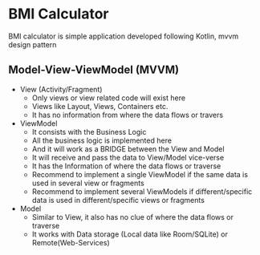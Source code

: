 # BMI Calculator

BMI calculator is simple application developed following Kotlin, mvvm design pattern 

## Model-View-ViewModel (MVVM)

- View (Activity/Fragment)
    - Only views or view related code will exist here
    - Views like Layout, Views, Containers etc.
    - It has no information from where the data flows or travers
- ViewModel
    - It consists with the Business Logic
    - All the business logic is implemented here
    - And it will work as a BRIDGE between the View and Model
    - It will receive and pass the data to View/Model vice-verse 
    - It has the Information of where the data flows or traverse
    - Recommend to implement a single ViewModel if the same data is used in several view or fragments
    - Recommend to implement several ViewModels if different/specific data is used in different/specific views or fragments
- Model
    - Similar to View, it also has no clue of where the data flows or traverse
    - It works with Data storage (Local data like Room/SQLite) or Remote(Web-Services)
